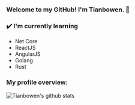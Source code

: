 ### Welcome to my GitHub! I'm Tianbowen. 👋

### ✔️ I'm currently learning
- Net Core
- ReactJS
- AngularJS
- Golang
- Rust

### My profile overview:

![Tianbowen's github stats](https://github-readme-stats.vercel.app/api?username=Tianbowen&show_icons=true)
<!--
**Tianbowen/Tianbowen** is a ✨ _special_ ✨ repository because its `README.md` (this file) appears on your GitHub profile.

Here are some ideas to get you started:

- 🔭 I’m currently working on ...
- 🌱 I’m currently learning ...
- 👯 I’m looking to collaborate on ...
- 🤔 I’m looking for help with ...
- 💬 Ask me about ...
- 📫 How to reach me: ...
- 😄 Pronouns: ...
- ⚡ Fun fact: ...
-->
